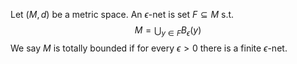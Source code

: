 Let $(M,d)$ be a metric space. An $\epsilon$-net is set $F\subseteq M$ s.t.
$$M=\bigcup_{y\in F}B_\epsilon(y)$$
We say $M$ is totally bounded if for every $\epsilon>0$ there is a finite $\epsilon$-net.